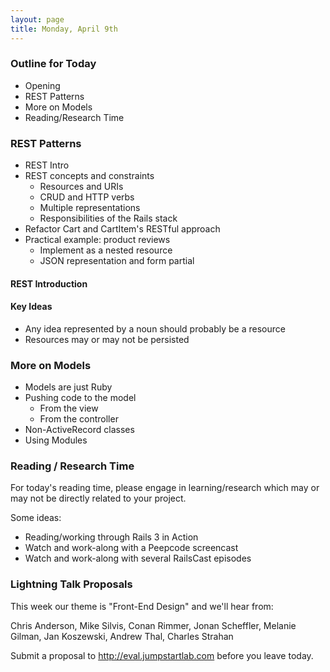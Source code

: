 ```yaml
---
layout: page
title: Monday, April 9th
---
```


### Outline for Today

* Opening
* REST Patterns
* More on Models
* Reading/Research Time

### REST Patterns

* REST Intro
* REST concepts and constraints
    * Resources and URIs
    * CRUD and HTTP verbs
    * Multiple representations
    * Responsibilities of the Rails stack
* Refactor Cart and CartItem's RESTful approach
* Practical example: product reviews
    * Implement as a nested resource
    * JSON representation and form partial

#### REST Introduction

<script async class="speakerdeck-embed" data-id="4f82d9340e58c0001f006481" data-ratio="1.299492385786802" src="//speakerdeck.com/assets/embed.js"></script>

#### Key Ideas

* Any idea represented by a noun should probably be a resource
* Resources may or may not be persisted

### More on Models

* Models are just Ruby
* Pushing code to the model
  * From the view
  * From the controller
* Non-ActiveRecord classes
* Using Modules

### Reading / Research Time

For today's reading time, please engage in learning/research which may or may not be directly related to your project.

Some ideas:

* Reading/working through Rails 3 in Action
* Watch and work-along with a Peepcode screencast
* Watch and work-along with several RailsCast episodes

### Lightning Talk Proposals

This week our theme is "Front-End Design" and we'll hear from:

Chris Anderson, Mike Silvis, Conan Rimmer, Jonan Scheffler, Melanie Gilman, Jan Koszewski, Andrew Thal, Charles Strahan

Submit a proposal to http://eval.jumpstartlab.com before you leave today.